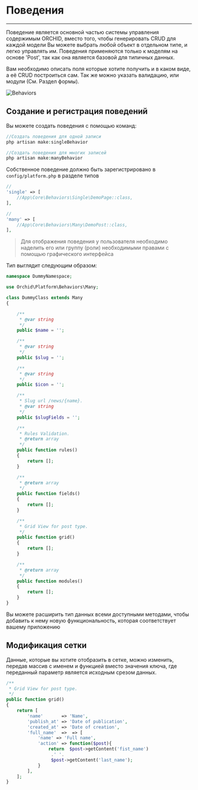 # Поведения 
----------

Поведение является основной частью системы управления содержимым ORCHID, вместо того, чтобы генерировать CRUD для каждой модели
Вы можете выбрать любой объект в отдельном типе, и легко управлять им. Поведения применяются только к
моделям на основе 'Post', так как она является базовой для типичных данных.

Вам необходимо описать поля которые хотите получить и в каком виде, а её CRUD построиться сам.
Так же можно указать валидацию, или модули (См. Раздел формы).

![Behaviors](https://orchid.software/img/scheme/behaviors.jpg)

## Создание и регистрация поведений


Вы можете создать поведения с помощью команд:

```php
//Создать поведения для одной записи  
php artisan make:singleBehavior      

//Создать поведения для многих записей
php artisan make:manyBehavior
```

Собственное поведение должно быть зарегистрировано в `config/platform.php` в разделе типов


```php
//
'single' => [
    //App\Core\Behaviors\Single\DemoPage::class,
],

//
'many' => [
    //App\Core\Behaviors\Many\DemoPost::class,
],
```

> Для отображения поведения у пользователя необходимо наделить его
или группу (роли) необходимыми правами с помощью графического интерфейса

Тип выглядит следующим образом:

```php
namespace DummyNamespace;

use Orchid\Platform\Behaviors\Many;

class DummyClass extends Many
{

    /**
     * @var string
     */
    public $name = '';

    /**
     * @var string
     */
    public $slug = '';

    /**
     * @var string
     */
    public $icon = '';

    /**
     * Slug url /news/{name}.
     * @var string
     */
    public $slugFields = '';

    /**
     * Rules Validation.
     * @return array
     */
    public function rules()
    {
        return [];
    }

    /**
     * @return array
     */
    public function fields()
    {
        return [];
    }

    /**
     * Grid View for post type.
     */
    public function grid()
    {
        return [];
    }

    /**
     * @return array
     */
    public function modules()
    {
        return [];
    }
}

```

Вы можете расширить тип данных всеми доступными методами,
 чтобы добавить к нему новую функциональность, которая соответствует вашему приложению

 
## Модификация сетки
 

Данные, которые вы хотите отобразить в сетке, можно изменить,
 передав массив с именем и функцией вместо значения ключа,
  где переданный параметр является исходным срезом данных.

 ```php
 /**
  * Grid View for post type.
  */
 public function grid()
 {
     return [
         'name'       => 'Name',
         'publish_at' => 'Date of publication',
         'created_at' => 'Date of creation',
         'full_name'  =>  => [
             'name' => 'Full name',
             'action' => function($post){
                 return  $post->getContent('fist_name') 
                  .' '.
                  $post->getContent('last_name');
             }
         ],
     ];
 }

```

